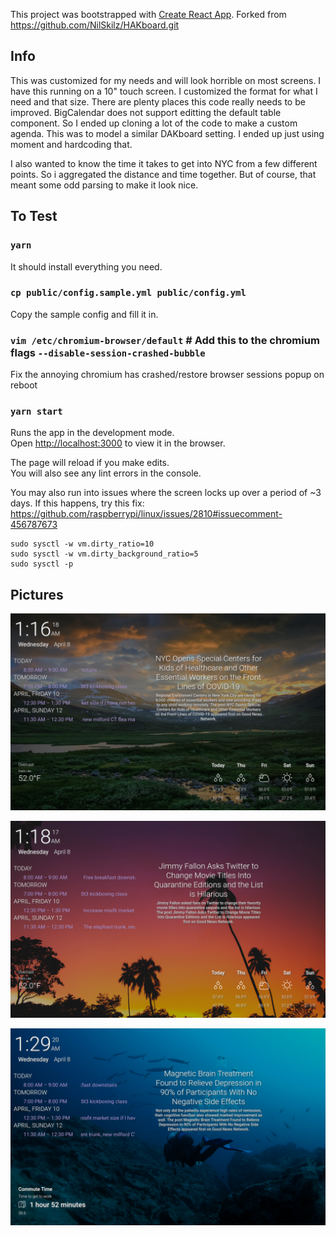 This project was bootstrapped with [Create React App](https://github.com/facebook/create-react-app).
Forked from https://github.com/NilSkilz/HAKboard.git

## Info

This was customized for my needs and will look horrible on most screens. I have this running on a 10" touch screen. 
I customized the format for what I need and that size. There are plenty places this code really needs to be improved.
BigCalendar does not support editting the default table component. So I ended up cloning a lot of the code to make a 
custom agenda. This was to model a similar DAKboard setting. I ended up just using moment and hardcoding that.

I also wanted to know the time it takes to get into NYC from a few different points. So i aggregated the distance and
time together. But of course, that meant some odd parsing to make it look nice. 

## To Test

### `yarn`

It should install everything you need.

### `cp public/config.sample.yml public/config.yml`

Copy the sample config and fill it in. 

### `vim /etc/chromium-browser/default` \# Add this to the chromium flags `--disable-session-crashed-bubble`

Fix the annoying chromium has crashed/restore browser sessions popup on reboot

### `yarn start`

Runs the app in the development mode.<br />
Open [http://localhost:3000](http://localhost:3000) to view it in the browser.

The page will reload if you make edits.<br />
You will also see any lint errors in the console.


You may also run into issues where the screen locks up over a period of ~3 days. If this happens, try this fix:
https://github.com/raspberrypi/linux/issues/2810#issuecomment-456787673
```
sudo sysctl -w vm.dirty_ratio=10
sudo sysctl -w vm.dirty_background_ratio=5
sudo sysctl -p
```

## Pictures

![Image 1](pix/2020-04-08-011619_1280x800_scrot.png?raw=true)

![Image 2](pix/2020-04-08-011817_1280x800_scrot.png?raw=true)

![Image 3](pix/2020-04-08-012920_1280x800_scrot.png?raw=true)

